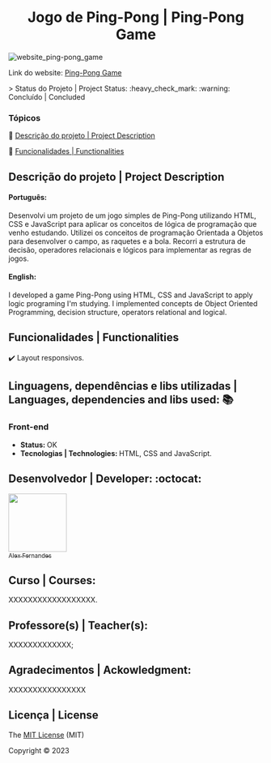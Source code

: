 <div align="center">
    <h1> Jogo de Ping-Pong | Ping-Pong Game </h1>

</div>

![website_ping-pong_game](https://user-images.githubusercontent.com/108309097/235311966-a9553f90-93d5-4dea-bfbf-6f4fa959be4d.png)

<div>

Link do website: <a href="jogo-ping-pong-gamma.vercel.app/">Ping-Pong Game</a>


</div>
> Status do Projeto | Project Status: :heavy_check_mark: :warning: Concluído | Concluded

### Tópicos 

:small_blue_diamond: [Descrição do projeto | Project Description](#descrição-do-projeto)

:small_blue_diamond: [Funcionalidades | Functionalities](#funcionalidades)


## Descrição do projeto | Project Description 

<p align="justify">
<h4>Português: </h4>
<p>Desenvolvi um projeto de um jogo simples de Ping-Pong utilizando HTML, CSS e JavaScript para aplicar os conceitos de lógica de programação que venho estudando. 
Utilizei os conceitos de programação Orientada a Objetos para desenvolver o campo, as raquetes e a bola. Recorri a estrutura de decisão, operadores relacionais 
e lógicos para implementar as regras de jogos. </p>

<h4>English: </h4>
<p>I developed a game Ping-Pong using HTML, CSS and JavaScript to apply logic programing I'm studying. 
I implemented concepts de Object Oriented Programming, decision structure, operators relational and logical.</p>

</p>

## Funcionalidades | Functionalities 

:heavy_check_mark: Layout responsivos.  


## Linguagens, dependências e libs utilizadas | Languages, dependencies and libs used: :books:

<h3>Front-end</h3>

<ul>
    <li><b>Status: </b>OK</li>
    <li><b>Tecnologias | Technologies: </b>HTML, CSS and JavaScript.</li>
</ul>


## Desenvolvedor | Developer: :octocat:


[<img src="https://github.com/alexfn93.png" width=115><br><sub>Alex Fernandes</sub>](https://github.com/alexfn93)  <br> 


<h2>Curso | Courses:</h2> XXXXXXXXXXXXXXXXXX.

<h2>Professore(s) | Teacher(s):</h2> XXXXXXXXXXXXX; <br>

<p align="justify">
<h2>Agradecimentos | Ackowledgment:</h2> XXXXXXXXXXXXXXXX </p>

## Licença | License

The [MIT License]() (MIT)

Copyright :copyright: 2023
